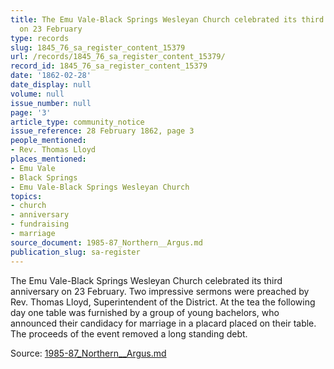 ```yaml
---
title: The Emu Vale-Black Springs Wesleyan Church celebrated its third anniversary
  on 23 February
type: records
slug: 1845_76_sa_register_content_15379
url: /records/1845_76_sa_register_content_15379/
record_id: 1845_76_sa_register_content_15379
date: '1862-02-28'
date_display: null
volume: null
issue_number: null
page: '3'
article_type: community_notice
issue_reference: 28 February 1862, page 3
people_mentioned:
- Rev. Thomas Lloyd
places_mentioned:
- Emu Vale
- Black Springs
- Emu Vale-Black Springs Wesleyan Church
topics:
- church
- anniversary
- fundraising
- marriage
source_document: 1985-87_Northern__Argus.md
publication_slug: sa-register
---
```


The Emu Vale-Black Springs Wesleyan Church celebrated its third anniversary on 23 February.  Two impressive sermons were preached by Rev. Thomas Lloyd, Superintendent of the District.  At the tea the following day one table was furnished by a group of young bachelors, who announced their candidacy for marriage in a placard placed on their table.  The proceeds of the event removed a long standing debt.

Source: [1985-87_Northern__Argus.md](/downloads/markdown/1985-87_Northern__Argus.md)
